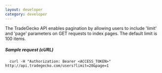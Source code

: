 ```yaml
---
layout: developer
category: developer
---
```

   The TradeGecko API enables pagination by allowing users to include 'limit'
   and 'page' parameters on GET requests to index pages. The default
   limit is 100 items.

##### Sample request (cURL)

      curl -H "Authorization: Bearer <ACCESS_TOKEN>" http://api.tradegecko.com/users?limit=20&page=1
